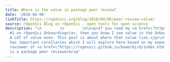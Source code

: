 ```yaml
---
title: Where is the value in package peer review?
date: '2018-04-06'
linkTitle: https://ropensci.org/blog/2018/04/06/peer-review-value/
source: rOpenSci Blog on rOpenSci - open tools for open science
description: "\n        \n        \n\n<p>If you read my <a href=\"https://milesmcbain.xyz/ropensci-onboarding1/\">reflection
  #1 on rOpenSci Onboarding</a>, then you know I see value in the Onboarding process.
  A LOT of value even. This post is about where that value lies.</p>\n\n<p>This question
  has important corollaries which I will explore here based on my experience as a
  reviewer of <a href=\"https://ropensci.github.io/bowerbird/index.html\"><code>bowerbird</code></a>:</p>\n\n<ol>\n<li>How
  is a package peer reviewer&rsq"
---
```

